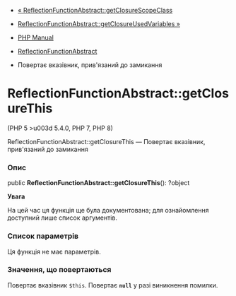 - [«
ReflectionFunctionAbstract::getClosureScopeClass](reflectionfunctionabstract.getclosurescopeclass.md)
- [ReflectionFunctionAbstract::getClosureUsedVariables
»](reflectionfunctionabstract.getclosureusedvariables.md)

- [PHP Manual](index.md)
- [ReflectionFunctionAbstract](class.reflectionfunctionabstract.md)
- Повертає вказівник, прив'язаний до замикання

# ReflectionFunctionAbstract::getClosureThis

(PHP 5 \>u003d 5.4.0, PHP 7, PHP 8)

ReflectionFunctionAbstract::getClosureThis — Повертає вказівник,
прив'язаний до замикання

### Опис

public **ReflectionFunctionAbstract::getClosureThis**(): ?object

**Увага**

На цей час ця функція ще була документована; для
ознайомлення доступний лише список аргументів.

### Список параметрів

Ця функція не має параметрів.

### Значення, що повертаються

Повертає вказівник `$this`. Повертає **`null`** у разі
виникнення помилки.
